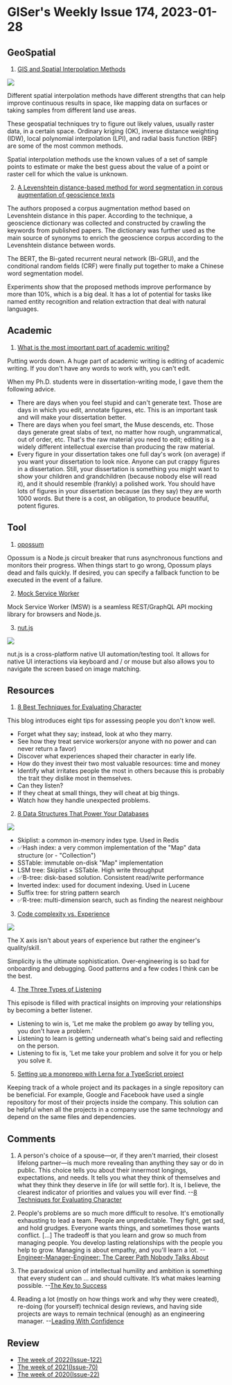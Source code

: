 # GISer's Weekly Issue 174, 2023-01-28

## GeoSpatial

1. [GIS and Spatial Interpolation Methods](https://www.gislounge.com/gis-spatial-interpolation-methods/)

![](https://cdn.shortpixel.ai/spai/w_600+q_glossy+ret_img+to_webp/https://www.gislounge.com/wp-content/uploads/2022/10/Visual-spatial-interpolation-GIS.jpg)

Different spatial interpolation methods have different strengths that can help improve continuous results in space, like mapping data on surfaces or taking samples from different land use areas.

These geospatial techniques try to figure out likely values, usually raster data, in a certain space. Ordinary kriging (OK), inverse distance weighting (IDW), local polynomial interpolation (LPI), and radial basis function (RBF) are some of the most common methods.

Spatial interpolation methods use the known values of a set of sample points to estimate or make the best guess about the value of a point or raster cell for which the value is unknown.

2. [A Levenshtein distance-based method for word segmentation in corpus augmentation of geoscience texts](https://www.tandfonline.com/doi/full/10.1080/19475683.2023.2165543)

The authors proposed a corpus augmentation method based on Levenshtein distance in this paper. According to the technique, a geoscience dictionary was collected and constructed by crawling the keywords from published papers. The dictionary was further used as the main source of synonyms to enrich the geoscience corpus according to the Levenshtein distance between words.

The BERT, the Bi-gated recurrent neural network (Bi-GRU), and the conditional random fields (CRF) were finally put together to make a Chinese word segmentation model.

Experiments show that the proposed methods improve performance by more than 10%, which is a big deal. It has a lot of potential for tasks like named entity recognition and relation extraction that deal with natural languages.

## Academic

1. [What is the most important part of academic writing?](https://qr.ae/prkHia)

Putting words down. A huge part of academic writing is editing of academic writing. If you don't have any words to work with, you can't edit.

When my Ph.D. students were in dissertation-writing mode, I gave them the following advice.

- There are days when you feel stupid and can't generate text. Those are days in which you edit, annotate figures, etc. This is an important task and will make your dissertation better.
- There are days when you feel smart, the Muse descends, etc. Those days generate great slabs of text, no matter how rough, ungrammatical, out of order, etc. That's the raw material you need to edit; editing is a widely different intellectual exercise than producing the raw material.
- Every figure in your dissertation takes one full day's work (on average) if you want your dissertation to look nice. Anyone can put crappy figures in a dissertation. Still, your dissertation is something you might want to show your children and grandchildren (because nobody else will read it), and it should resemble (frankly) a polished work. You should have lots of figures in your dissertation because (as they say) they are worth 1000 words. But there is a cost, an obligation, to produce beautiful, potent figures.

## Tool

1. [opossum](https://github.com/nodeshift/opossum)

Opossum is a Node.js circuit breaker that runs asynchronous functions and monitors their progress. When things start to go wrong, Opossum plays dead and fails quickly. If desired, you can specify a fallback function to be executed in the event of a failure.

2. [Mock Service Worker](https://github.com/mswjs/msw)

Mock Service Worker (MSW) is a seamless REST/GraphQL API mocking library for browsers and Node.js.

3. [nut.js](https://github.com/nut-tree/nut.js)

![](https://camo.githubusercontent.com/55f103130421151d2ebaf7134223f073b8476e537084c5187812f8e5f430d8e0/68747470733a2f2f696d672e796f75747562652e636f6d2f76692f4d704979554a6e555f426b2f312e6a7067)

nut.js is a cross-platform native UI automation/testing tool. It allows for native UI interactions via keyboard and / or mouse but also allows you to navigate the screen based on image matching.

## Resources

1. [8 Best Techniques for Evaluating Character](https://tedgioia.substack.com/p/my-8-best-techniques-for-evaluating)

This blog introduces eight tips for assessing people you don't know well.

- Forget what they say; instead, look at who they marry.
- See how they treat service workers(or anyone with no power and can never return a favor)
- Discover what experiences shaped their character in early life.
- How do they invest their two most valuable resources: time and money
- Identify what irritates people the most in others because this is probably the trait they dislike most in themselves.
- Can they listen?
- If they cheat at small things, they will cheat at big things.
- Watch how they handle unexpected problems.

2. [8 Data Structures That Power Your Databases](https://blog.bytebytego.com/p/ep-43-8-data-structures-that-power)

![](https://substackcdn.com/image/fetch/w_1456,c_limit,f_webp,q_auto:good,fl_progressive:steep/https%3A%2F%2Fsubstack-post-media.s3.amazonaws.com%2Fpublic%2Fimages%2F38f892f0-81f6-41b9-9227-4d6bfa66f9eb_1474x1536.jpeg)

- Skiplist: a common in-memory index type. Used in Redis
- ✅Hash index: a very common implementation of the "Map" data structure (or - "Collection")
- SSTable: immutable on-disk "Map" implementation
- LSM tree: Skiplist + SSTable. High write throughput
- ✅B-tree: disk-based solution. Consistent read/write performance
- Inverted index: used for document indexing. Used in Lucene
- Suffix tree: for string pattern search
- ✅R-tree: multi-dimension search, such as finding the nearest neighbour

3. [Code complexity vs. Experience](https://twitter.com/alexxubyte/status/1619013629772435457?cxt=HHwWgsDQkbCU8vcsAAAA)

![](https://substackcdn.com/image/fetch/w_1456,c_limit,f_webp,q_auto:good,fl_progressive:steep/https%3A%2F%2Fsubstack-post-media.s3.amazonaws.com%2Fpublic%2Fimages%2F330a7f50-7697-45e3-bdc0-dc1aba78e969_1375x1072.jpeg)

The X axis isn't about years of experience but rather the engineer's quality/skill.

Simplicity is the ultimate sophistication. Over-engineering is so bad for onboarding and debugging. Good patterns and a few codes I think can be the best.

4. [The Three Types of Listening](https://fs.blog/knowledge-project-podcast-transcripts/carolyn-coughlin-157/)

This episode is filled with practical insights on improving your relationships by becoming a better listener.

- Listening to win is, 'Let me make the problem go away by telling you, you don't have a problem.'
- Listening to learn is getting underneath what's being said and reflecting on the person.
- Listening to fix is, 'Let me take your problem and solve it for you or help you solve it.

5. [Setting up a monorepo with Lerna for a TypeScript project](https://blog.logrocket.com/setting-up-monorepo-with-lerna-typescript/)

Keeping track of a whole project and its packages in a single repository can be beneficial. For example, Google and Facebook have used a single repository for most of their projects inside the company. This solution can be helpful when all the projects in a company use the same technology and depend on the same files and dependencies.

## Comments

1. A person's choice of a spouse—or, if they aren't married, their closest lifelong partner—is much more revealing than anything they say or do in public. This choice tells you about their innermost longings, expectations, and needs. It tells you what they think of themselves and what they think they deserve in life (or will settle for). It is, I believe, the clearest indicator of priorities and values you will ever find.
   --[8 Techniques for Evaluating Character](https://tedgioia.substack.com/p/my-8-best-techniques-for-evaluating)

2. People's problems are so much more difficult to resolve. It's emotionally exhausting to lead a team. People are unpredictable. They fight, get sad, and hold grudges. Everyone wants things, and sometimes those wants conflict. [...] The tradeoff is that you learn and grow so much from managing people. You develop lasting relationships with the people you help to grow. Managing is about empathy, and you'll learn a lot.
   --[Engineer-Manager-Engineer: The Career Path Nobody Talks About](https://medium.com/developer-purpose/engineer-manager-engineer-the-career-path-nobody-talks-about-238bc775dd13)

3. The paradoxical union of intellectual humility and ambition is something that every student can … and should cultivate. It’s what makes learning possible.
   --[The Key to Success](https://www.nytimes.com/2023/01/03/opinion/college-learning-students-success.html?unlocked_article_code=F3f26z22714tBrMI8BXaTkTAkVba0pX7JIor01URH6hLh-DffAxp2iF8G9bgqcngbCfA7RKwGOV5H_Gkv8R5BFc9-H7Z906Z2Az1NOcrYXqbp4DzbcorMvAGYRVNVa2JDEkrg6xt-YVfX3_JFS0NvV575syeVi1lvUKr_e6RW8-QsATzN2x4Boaz2k7yGLOMCcodOTTO81eyqEnjxvh8-upwHrTPklgEmCMOGHCDx9PX2g1E3IvnQIz6apaCfYLjfFQ1eKlO2Wc5BpwI9dMIebHClW9SYrSS_B3x-5tEk-iibC5hqNEagml2-oLUDT4_chIbD6yWqh2H567R30RQH0EMmIm3aaoWA9YD)

4. Reading a lot (mostly on how things work and why they were created), re-doing (for yourself) technical design reviews, and having side projects are ways to remain technical (enough) as an engineering manager.
   --[Leading With Confidence](https://softwareleadweekly.com/issues/531)

## Review

- [The week of 2022(Issue-122)](../2022/issue-122.md)
- [The week of 2021(Issue-70)](../2021/issue-70.md)
- [The week of 2020(Issue-22)](../2020/issue-22.md)
